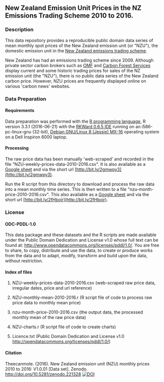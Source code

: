 ## New Zealand Emission Unit Prices in the NZ Emissions Trading Scheme 2010 to 2016. 

### Description

This data repository provides a reproducible public domain data series of mean monthly spot prices of the New Zealand emission unit (or "NZU"), the domestic emission unit in the [New Zealand emissions trading scheme](https://en.wikipedia.org/wiki/New_Zealand_Emissions_Trading_Scheme/ "New Zealand emissions trading scheme").      

New Zealand has had an emissions trading scheme since 2009.  Although private sector carbon brokers such as [OMF](https://www.commtrade.co.nz/ "OMF") and [Carbon Forest Services](http://www.carbonforestservices.co.nz/carbon-prices.html "Carbon Forest Services") display current and some historic trading prices for sales of the NZ emission unit (the "NZU"), there is no public data series of the New Zealand carbon price. However, NZU prices are frequently displayed online on various 'carbon news' websites. 

### Data Preparation

#### Requirements

Data preparation was performed with the [R programming language](https://www.r-project.org/about.html), R version 3.3.1 (2016-06-21) with the [RKWard 0.6.5 IDE](https://rkward.kde.org/) running on an i586-pc-linux-gnu (32-bit), [Debian GNU/Linux 8 (Jessie) MX-16](https://mxlinux.org/index.php) operating system on a Dell Inspiron 6000 laptop.

#### Processing

The raw price data has been manually 'web-scraped' and recorded in the file "NZU-weekly-prices-data-2010-2016.csv". It is also available as a [Google sheet](https://docs.google.com/spreadsheets/d/1Ru2Mu7iSwVhO3Dud4jciNYPM1mryNoMYEYPZNEpYUpA/edit#gid=176935002 "Google sheet") and via the short url [http://bit.ly/2gmwpy3](http://bit.ly/2gmwpy3).

Run the R script from this directory to download and process the raw data into a mean monthly time series. This is then written to a file "nzu-month-price-2010-2016.csv". This also available as a [Google sheet](https://docs.google.com/spreadsheets/d/1xmy9kbolsS_Qtd5V8FY0RblHv9ecgHtEoxGITwM4whg/ "Google sheet") and via the short url [http://bit.ly/2fHbojr](http://bit.ly/2fHbojr).

### License

#### ODC-PDDL-1.0

This data package and these datasets and the R scripts are made available under the Public Domain Dedication and License v1.0 whose full text can be found at: http://www.opendatacommons.org/licenses/pddl/1.0/. You are free to share, to copy, distribute and use the data, to create or produce works from the data and to adapt, modify, transform and build upon the data, without restriction.


#### Index of files

1. NZU-weekly-prices-data-2010-2016.csv (web-scraped raw price data, irregular dates, price and url reference)

2. NZU-monthly-mean-2010-2016.r         (R script file of code to process raw price data to monthly mean price)

3. nzu-month-price-2010-2016.csv        (the output data, the processed monthly mean of the raw price data)

4. NZU-charts.r                         (R script file of code to create charts)

5. Licence.txt           (Public Domain  Dedication and License v1.0 http://opendatacommons.org/licenses/pddl/1.0/)

#### Citation

Theecanmole. (2016). New Zealand emission unit (NZU) monthly prices 2010 to 2016: V1.0.01 [Data set]. Zenodo. http://doi.org/10.5281/zenodo.221328 [![DOI](https://zenodo.org/badge/75373224.svg)](https://zenodo.org/badge/latestdoi/75373224)
